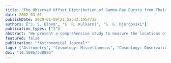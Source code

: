 ```yaml
---
title: "The Observed Offset Distribution of Gamma-Ray Bursts from Their Host Galaxies: A Robust Clue to the Nature of the Progenitors"
date: 2002-03-01
publishDate: 2020-01-09T21:52:33.195473Z
authors: ["J. S. Bloom", "S. R. Kulkarni", "S. G. Djorgovski"]
publication_types: ["2"]
abstract: "We present a comprehensive study to measure the locations of gamma-ray bursts (GRBs) relative to their host galaxies. In total, we find the offsets of 20 long-duration GRBs from their apparent host galaxy centers by utilizing ground-based images from Palomar and Keck and space-based images from the Hubble Space Telescope (HST). We discuss in detail how a host galaxy is assigned to an individual GRB and the robustness of the assignment process. The median projected angular (physical) offset is 0.17'' (1.3 kpc). The median offset normalized by the individual host half-light radii is 0.98, suggesting a strong connection of GRB locations with the UV light of their hosts. This provides strong observational evidence for the connection of GRBs to star formation. We further compare the observed offset distribution with the predicted burst locations of leading stellar-mass progenitor models. In particular, we compare the observed offset distribution with an exponential disk, a model for the location of collapsars and promptly bursting binaries (e.g., helium star- black hole binaries). The statistical comparison shows good agreement, given the simplicity of the model, with the Kolmogorov-Smirnov probability that the observed offsets derive from the model distribution of P$_KS$=0.45. We also compare the observed GRB offsets with the expected offset distribution of delayed merging remnant progenitors (black hole-neutron star and neutron star-neutron star binaries). We find that delayed merging remnant progenitors, insofar as the predicted offset distributions from population synthesis studies are representative, can be ruled out at the 2×10$^-3$ level. This is arguably the strongest observational constraint yet against delayed merging remnants as the progenitors of long- duration GRBs. In the course of this study, we have also discovered the putative host galaxies of GRB 990510 and GRB 990308 in archival HST data. Partially based on observations with the NASA/ERA Hubble Space Telescope, obtained at the Space Telescope Science Institute, which is operated by the Association of Universities for Research in Astronomy, Inc., under NASA contract NAS 5-26555."
featured: false
publication: "*Astronomical Journal*"
tags: ["Astrometry", "Cosmology: Miscellaneous", "Cosmology: Observations", "Gamma Rays", "Methods: Statistical", "Astrophysics"]
doi: "10.1086/338893"
---
```


